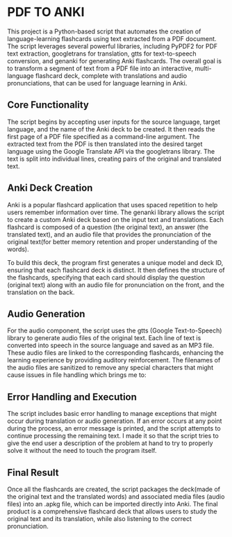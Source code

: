 
# PDF TO ANKI

This project is a Python-based script that automates the creation of language-learning flashcards using text extracted from a PDF document. The script leverages several powerful libraries, including PyPDF2 for PDF text extraction, googletrans for translation, gtts for text-to-speech conversion, and genanki for generating Anki flashcards. The overall goal is to transform a segment of text from a PDF file into an interactive, multi-language flashcard deck, complete with translations and audio pronunciations, that can be used for language learning in Anki.
## Core Functionality

The script begins by accepting user inputs for the source language, target language, and the name of the Anki deck to be created. It then reads the first page of a PDF file specified as a command-line argument. The extracted text from the PDF is then translated into the desired target language using the Google Translate API via the googletrans library. The text is split into individual lines, creating pairs of the original and translated text.
## Anki Deck Creation

Anki is a popular flashcard application that uses spaced repetition to help users remember information over time. The genanki library allows the script to create a custom Anki deck based on the input text and translations. Each flashcard is composed of a question (the original text), an answer (the translated text), and an audio file that provides the pronunciation of the original text(for better memory retention and proper understanding of the words).

To build this deck, the program first generates a unique model and deck ID, ensuring that each flashcard deck is distinct. It then defines the structure of the flashcards, specifying that each card should display the question (original text) along with an audio file for pronunciation on the front, and the translation on the back.
## Audio Generation

For the audio component, the script uses the gtts (Google Text-to-Speech) library to generate audio files of the original text. Each line of text is converted into speech in the source language and saved as an MP3 file. These audio files are linked to the corresponding flashcards, enhancing the learning experience by providing auditory reinforcement. The filenames of the audio files are sanitized to remove any special characters that might cause issues in file handling which brings me to:
## Error Handling and Execution

The script includes basic error handling to manage exceptions that might occur during translation or audio generation. If an error occurs at any point during the process, an error message is printed, and the script attempts to continue processing the remaining text. I made it so that the script tries to give the end user a description of the problem at hand to try to properly solve it without the need to touch the program itself.

## Final Result
Once all the flashcards are created, the script packages the deck(made of the original text and the translated words) and associated media files (audio files) into an .apkg file, which can be imported directly into Anki. The final product is a comprehensive flashcard deck that allows users to study the original text and its translation, while also listening to the correct pronunciation.